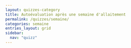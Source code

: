 ```yaml
---
layout: quizzes-category
title: Autoévaluation après une semaine d'allaitement
permalink: /quizzes/semaine/
categories: semaine
entries_layout: grid
sidebar:
  nav: "quizz"
---
```


